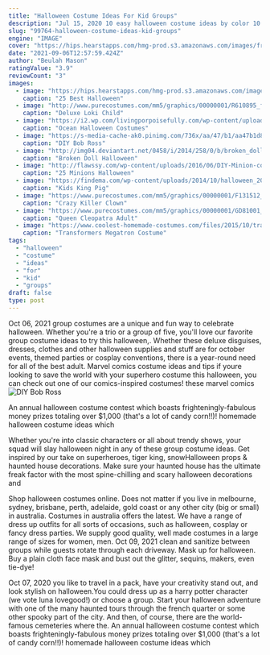 ```yaml
---
title: "Halloween Costume Ideas For Kid Groups"
description: "Jul 15, 2020 10 easy halloween costume ideas by color 10 photos. 31 fun halloween party games for kids and adults 32 photos. Make this halloween tablescape for a festive family party"
slug: "99764-halloween-costume-ideas-kid-groups"
engine: "IMAGE"
cover: "https://hips.hearstapps.com/hmg-prod.s3.amazonaws.com/images/frappuccino-kids-costume-1528746316.jpg?crop=1xw:1xh;center,top&resize=480:*"
date: "2021-09-06T12:57:59.424Z"
author: "Beulah Mason"
ratingValue: "3.9"
reviewCount: "3"
images:
  - image: "https://hips.hearstapps.com/hmg-prod.s3.amazonaws.com/images/frappuccino-kids-costume-1528746316.jpg?crop=1xw:1xh;center,top&resize=480:*"
    caption: "25 Best Halloween"
  - image: "http://www.purecostumes.com/mm5/graphics/00000001/R610895_full_1.jpg"
    caption: "Deluxe Loki Child"
  - image: "https://i2.wp.com/livingporpoisefully.com/wp-content/uploads/2015/08/ocean-halloween-costumes-roundup.png?fit=675%2C1200&ssl=1"
    caption: "Ocean Halloween Costumes"
  - image: "https://s-media-cache-ak0.pinimg.com/736x/aa/47/b1/aa47b1d8ed17a822531f7576c4d15b12.jpg"
    caption: "DIY Bob Ross"
  - image: "http://img04.deviantart.net/0458/i/2014/258/0/b/broken_doll_halloween_makeup_with_tutorial_by_katiealves-d7zbcla.jpg"
    caption: "Broken Doll Halloween"
  - image: "http://flawssy.com/wp-content/uploads/2016/06/DIY-Minion-costume.jpg"
    caption: "25 Minions Halloween"
  - image: "https://findema.com/wp-content/uploads/2014/10/halloween_2014819.jpg"
    caption: "Kids King Pig"
  - image: "https://www.purecostumes.com/mm5/graphics/00000001/F131512_full_1.jpg"
    caption: "Crazy Killer Clown"
  - image: "https://www.purecostumes.com/mm5/graphics/00000001/GD81001_full_1.jpg"
    caption: "Queen Cleopatra Adult"
  - image: "https://www.coolest-homemade-costumes.com/files/2015/10/transformers-megatron-does-halloween-143481.jpg"
    caption: "Transformers Megatron Costume"
tags:
  - "halloween"
  - "costume"
  - "ideas"
  - "for"
  - "kid"
  - "groups"
draft: false
type: post
---
```


Oct 06, 2021 group costumes are a unique and fun way to celebrate halloween. Whether you're a trio or a group of five, you'll love our favorite group costume ideas to try this halloween,. Whether these deluxe disguises, dresses, clothes and other halloween supplies and stuff are for october events, themed parties or cosplay conventions, there is a year-round need for all of the best adult. Marvel comics costume ideas and tips if youre looking to save the world with your superhero costume this halloween, you can check out one of our comics-inspired costumes! these marvel comics
![DIY Bob Ross](https://s-media-cache-ak0.pinimg.com/736x/aa/47/b1/aa47b1d8ed17a822531f7576c4d15b12.jpg "DIY Bob Ross")

An annual halloween costume contest which boasts frighteningly-fabulous money prizes totaling over $1,000 (that&#39;s a lot of candy corn!!)! homemade halloween costume ideas which
<!--inArticleAds-->

<!--galleryOne-->

Whether you're into classic characters or all about trendy shows, your squad will slay halloween night in any of these group costume ideas. Get inspired by our take on superheroes, tiger king, snowHalloween props & haunted house decorations. Make sure your haunted house has the ultimate freak factor with the most spine-chilling and scary halloween decorations and
<!--inArticleAds-->

<!--galleryTwo-->

Shop halloween costumes online. Does not matter if you live in melbourne, sydney, brisbane, perth, adelaide, gold coast or any other city (big or small) in australia. Costumes in australia offers the latest. We have a range of dress up outfits for all sorts of occasions, such as halloween, cosplay or fancy dress parties. We supply good quality, well made costumes in a large range of sizes for women, men. Oct 09, 2021 clean and sanitize between groups while guests rotate through each driveway. Mask up for halloween. Buy a plain cloth face mask and bust out the glitter, sequins, makers, even tie-dye!
<!--galleryThree-->

Oct 07, 2020 you like to travel in a pack, have your creativity stand out, and look stylish on halloween.You could dress up as a harry potter character (we vote luna lovegood!) or choose a group. Start your halloween adventure with one of the many haunted tours through the french quarter or some other spooky part of the city. And then, of course, there are the world-famous cemeteries where the. An annual halloween costume contest which boasts frighteningly-fabulous money prizes totaling over $1,000 (that's a lot of candy corn!!)! homemade halloween costume ideas which